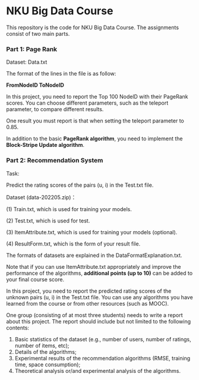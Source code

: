 # NKU Big Data Course

This repository is the code for NKU Big Data Course. The assignments consist of two main parts.

### Part 1: Page Rank

Dataset: Data.txt

The format of the lines in the file is as follow:

**FromNodeID ToNodelD**

In this project, you need to report the Top 100 NodelD with their PageRank scores. You can choose different parameters, such as the teleport parameter, to compare different results.

One result you must report is that when setting the teleport parameter to 0.85.

In addition to the basic **PageRank algorithm**, you need to implement the **Block-Stripe Update algorithm**.

### Part 2: Recommendation System

Task: 

Predict the rating scores of the pairs (u, i) in the Test.txt file. 

Dataset (data-202205.zip)： 

(1)	Train.txt, which is used for training your models. 

(2)	Test.txt, which is used for test. 

(3)	ItemAttribute.txt, which is used for training your models (optional). 

(4) ResultForm.txt, which is the form of your result file. 

The formats of datasets are explained in the DataFormatExplanation.txt. 

Note that if you can use ItemAttribute.txt appropriately and improve the performance of the algorithms, **additional points (up to 10)** can be added to your final course score. 

In this project, you need to report the predicted rating scores of the unknown pairs (u, i) in the Test.txt file. You can use any algorithms you have learned from the course or from other resources (such as MOOC). 

One group (consisting of at most three students) needs to write a report about this project. The report should include but not limited to the following contents: 

1. Basic statistics of the dataset (e.g., number of users, number of ratings, number of items, etc); 
2. Details of the algorithms; 
3. Experimental results of the recommendation algorithms (RMSE, training time, space consumption); 
4. Theoretical analysis or/and experimental analysis of the algorithms. 